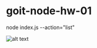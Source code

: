# goit-node-hw-01
node index.js --action="list"


![alt text](https://drive.google.com/file/d/1vC8iUcww3TS9UeOErzk_ohmNss5Gt_xt/view?usp=share_link)
